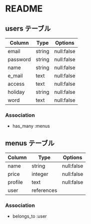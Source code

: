 # README

## users テーブル

|       Column         | Type          | Options          |
| -------------------- | ------------- | ---------------- |
|   email              |  string       |  null:false      |
|   password           |  string       |  null:false      |
|   name               |  string       |  null:false      |
|   e_mail             |  text         |  null:false      |
|   access             |  text         |  null:false      |
|   holiday            |  string       |  null:false      |
|   word               |  text         |  null:false      |
###   Association
- has_many :menus







## menus テーブル

|       Column         | Type          | Options          |
| -------------------- | ------------- | ---------------- |
|  name                |  string       |  null:false      |
|  price               |  integer      |  null:false      |
|  profile             |  text         |  null:false      |
|  user                |  references   |                  |

### Association
- belongs_to :user





